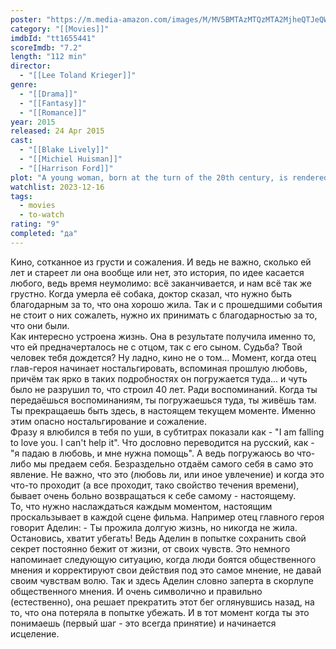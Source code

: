 ```yaml
---
poster: "https://m.media-amazon.com/images/M/MV5BMTAzMTQzMTA2MjheQTJeQWpwZ15BbWU4MDk2MTg2MzUx._V1_SX300.jpg"
category: "[[Movies]]"
imdbId: "tt1655441"
scoreImdb: "7.2"
length: "112 min"
director: 
  - "[[Lee Toland Krieger]]"
genre: 
  - "[[Drama]]"
  - "[[Fantasy]]"
  - "[[Romance]]"
year: 2015
released: 24 Apr 2015
cast: 
  - "[[Blake Lively]]"
  - "[[Michiel Huisman]]"
  - "[[Harrison Ford]]"
plot: "A young woman, born at the turn of the 20th century, is rendered ageless after an accident. After many solitary years, she meets a man who complicates the eternal life she has settled into."
watchlist: 2023-12-16
tags: 
  - movies
  - to-watch
rating: "9"
completed: "да"
---
```

Кино, сотканное из грусти и сожаления. И ведь не важно, сколько ей лет и стареет ли она вообще или нет, это история, по идее касается любого, ведь время неумолимо: всё заканчивается, и нам всё так же грустно. Когда умерла её собака, доктор сказал, что нужно быть благодарным за то, что она хорошо жила. Так и с прошедшими события не стоит о них сожалеть, нужно их принимать с благодарностью за то, что они были.  
Как интересно устроена жизнь. Она в результате получила именно то, что ей предначерталось не с отцом, так с его сыном. Судьба? Твой человек тебя дождется? Ну ладно, кино не о том...
Момент, когда отец глав-героя начинает ностальгировать, вспоминая прошлую любовь, причём так ярко в таких подробностях он погружается туда... и чуть было не разрушил то, что строил 40 лет. Ради воспоминаний. Когда ты передаёшься воспоминаниям, ты погружаешься туда, ты живёшь там. Ты прекращаешь быть здесь, в настоящем текущем моменте. Именно этим опасно ностальгирование и сожаление.  
Фразу я влюбился в тебя по уши, в субтитрах показали как - "I am falling to love you. I can't help it". Что дословно переводится на русский, как - "я падаю в любовь, и мне нужна помощь". А ведь погружаюсь во что-либо мы предаем себя. Безраздельно отдаём самого себя в само это явление. Не важно, что это (любовь ли, или иное увлечение) и когда это что-то проходит (а все проходит, тако свойство течения времени), бывает очень больно возвращаться к себе самому - настоящему.  
То, что нужно наслаждаться каждым моментом, настоящим проскальзывает в каждой сцене фильма. Например отец главного героя говорит Аделин: - Ты прожила долгую жизнь, но никогда не жила. Остановись, хватит убегать! Ведь Аделин в попытке сохранить свой секрет постоянно бежит от жизни, от своих чувств. Это немного напоминает следующую ситуацию, когда люди боятся общественного мнения и корректируют свои действия под это самое мнение, не давай своим чувствам волю. Так и здесь Аделин словно заперта в скорлупе общественного мнения. И очень символично и правильно (естественно), она решает прекратить этот бег оглянувшись назад, на то, что она потеряла в попытке убежать. И в тот момент когда ты это понимаешь (первый шаг - это всегда принятие) и начинается исцеление.